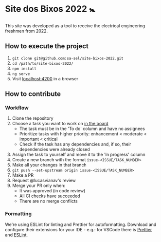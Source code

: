 # Site dos Bixos 2022 🚼

This site was developed as a tool to receive the electrical engineering freshmen from 2022.

## How to execute the project

1.  `git clone git@github.com:sa-sel/site-bixos-2022.git`
2.  `cd /path/to/site-bixos-2022/`
3.  `npm install`
4.  `ng serve`
5.  Visit [localhost:4200](http://localhost:4200) in a browser

## How to contribute

### Workflow

1.  Clone the repository
2.  Choose a task you want to work on [in the board](https://github.com/sa-sel/site-bixos-2022/projects/3)
    - The task must be in the 'To do' column and have no assignees
    - Prioritize tasks with higher priority: enhancement < moderate < important < critical
    - Check if the task has any dependencies and, if so, their dependencies were already closed
3.  Assign the task to yourself and move it to the 'In progress' column
4.  Create a new branch with the format `issue-<ISSUE/TASK_NUMBER>`
5.  Make all your changes in that branch
6.  `git push --set-upstream origin issue-<ISSUE/TASK_NUMBER>`
7.  Make a PR
8.  Request @lucasvianav's review
9.  Merge your PR only when:
    - It was approved (in code review)
    - All CI checks have succeeded
    - There are no merge conflicts

### Formatting

We're using ESLint for linting and Prettier for autoformatting. Download and configure their extensions for your IDE - e.g.: for VSCode there is [Prettier](https://marketplace.visualstudio.com/items?itemName=esbenp.prettier-vscode) and [ESLint](https://marketplace.visualstudio.com/items?itemName=dbaeumer.vscode-eslint).
